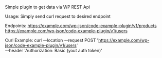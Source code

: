 Simple plugin to get data via WP REST Api

Usage:
Simply send curl request to desired endpoint

Endpoints:
https://example.com/wp-json/code-example-plugin/v1/products
https://example.com/wp-json/code-example-plugin/v1/users

Curl Example:
curl --location --request POST 'https://example.com/wp-json/code-example-plugin/v1/users' \
--header 'Authorization: Basic (yout auth token)'